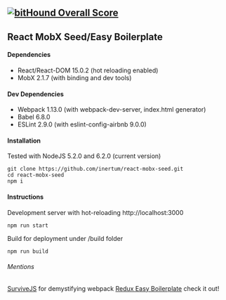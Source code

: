 [![bitHound Overall Score](https://www.bithound.io/github/inertum/react-mobx-seed/badges/score.svg)](https://www.bithound.io/github/inertum/react-mobx-seed)
---
## React MobX Seed/Easy Boilerplate

#### Dependencies
* React/React-DOM 15.0.2 (hot reloading enabled)
* MobX 2.1.7 (with binding and dev tools)

#### Dev Dependencies
* Webpack 1.13.0 (with webpack-dev-server, index.html generator)
* Babel 6.8.0
* ESLint 2.9.0 (with eslint-config-airbnb 9.0.0)

#### Installation
Tested with NodeJS 5.2.0 and 6.2.0 (current version)

```
git clone https://github.com/inertum/react-mobx-seed.git
cd react-mobx-seed
npm i
````
#### Instructions
Development server with hot-reloading http://localhost:3000
```
npm run start
```

Build for deployment under /build folder
```
npm run build
```


###### Mentions
[SurviveJS](https://survivejs.com/) for demystifying webpack
[Redux Easy Boilerplate](https://github.com/anorudes/redux-easy-boilerplate) check it out!
